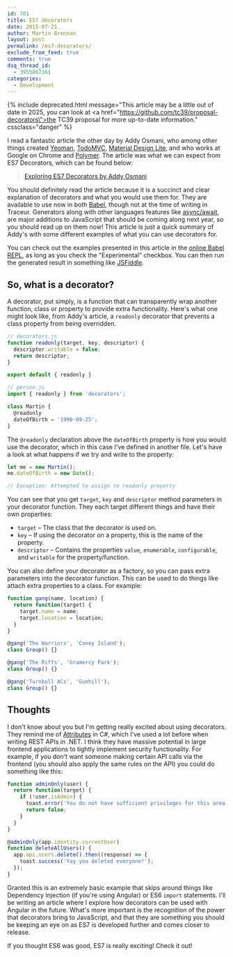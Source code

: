 ```yaml
---
id: 701
title: ES7 decorators
date: 2015-07-21
author: Martin Brennan
layout: post
permalink: /es7-decorators/
exclude_from_feed: true
comments: true
dsq_thread_id:
  - 3955867361
categories:
  - Development
---
```


{% include deprecated.html message="This article may be a little out of date in 2025, you can look at <a href=\"https://github.com/tc39/proposal-decorators\">the TC39 proposal</a> for more up-to-date information." cssclass="danger" %}

I read a fantastic article the other day by Addy Osmani, who among other things created [Yeoman](http://yeoman.io/), [TodoMVC](http://todomvc.com/), [Material Design Lite](https://github.com/google/material-design-lite), and who works at Google on Chrome and [Polymer](https://www.polymer-project.org/1.0/). The article was what we can expect from ES7 Decorators, which can be found below:

> [Exploring ES7 Decorators by Addy Osmani](https://medium.com/google-developers/exploring-es7-decorators-76ecb65fb841)

You should definitely read the article because it is a succinct and clear explanation of decorators and what you would use them for. They are available to use now in both [Babel](https://babeljs.io/), though not at the time of writing in Traceur. Generators along with other languages features like [async/await](http://jakearchibald.com/2014/es7-async-functions/), are major additions to JavaScript that should be coming along next year, so you should read up on them now! This article is just a quick summary of Addy's with some different examples of what you can use decorators for.

You can check out the examples presented in this article in the [online Babel REPL](https://babeljs.io/repl/), as long as you check the "Experimental" checkbox. You can then run the generated result in something like [JSFiddle](https://jsfiddle.net/). <!--more-->

## So, what is a decorator?

A decorator, put simply, is a function that can transparently wrap another function, class or property to provide extra functionality. Here's what one might look like, from Addy's article, a `readonly` decorator that prevents a class property from being overridden.

```javascript
// decorators.js
function readonly(target, key, descriptor) {
  descriptor.writable = false;
  return descriptor;
}

export default { readonly }

// person.js
import { readonly } from 'decorators';

class Martin {
  @readonly
  dateOfBirth = '1990-09-25';
}
```

The `@readonly` declaration above the `dateOfBirth` property is how you would use the decorator, which in this case I've defined in another file. Let's have a look at what happens if we try and write to the property:

```javascript
let me = new Martin();
me.dateOfBirth = new Date();

// Exception: Attempted to assign to readonly property
```

You can see that you get `target`, `key` and `descriptor` method parameters in your decorator function. They each target different things and have their own properties:

  * `target` – The class that the decorator is used on.
  * `key` – If using the decorator on a property, this is the name of the property.
  * `descriptor` – Contains the properties `value`, `enumerable`, `configurable`, and `writable` for the property/function.

You can also define your decorator as a factory, so you can pass extra parameters into the decorator function. This can be used to do things like attach extra properties to a class. For example:

```javascript
function gang(name, location) {
  return function(target) {
    target.name = name;
    target.location = location;
  }
}

@gang('The Warriors', 'Coney Island');
class Group() {}

@gang('The Riffs', 'Gramercy Park');
class Group() {}

@gang('Turnbull ACs', 'Gunhill');
class Group() {}
```

## Thoughts

I don't know about you but I'm getting really excited about using decorators. They remind me of [Attributes](https://msdn.microsoft.com/en-us/library/aa288454(v=vs.71).aspx) in C#, which I've used a lot before when writing REST APIs in .NET. I think they have massive potential in large frontend applications to tightly implement security functionality. For example, if you don't want someone making certain API calls via the frontend (you should also apply the same rules on the API) you could do something like this:

```javascript
function adminOnly(user) {
  return function(target) {
    if (!user.isAdmin) {
      toast.error('You do not have sufficient privileges for this area!');
      return false;
    }
  }
}

@adminOnly(app.identity.currentUser)
function deleteAllUsers() {
  app.api.users.delete().then((response) => {
    toast.success('Yay you deleted everyone!');
  });
}
```

Granted this is an extremely basic example that skips around things like Dependency Injection (if you're using Angular) or ES6 `import` statements. I'll be writing an article where I explore how decorators can be used with Angular in the future. What's more important is the recognition of the power that decorators bring to JavaScript, and that they are something you should be keeping an eye on as ES7 is developed further and comes closer to release.

If you thought ES6 was good, ES7 is really exciting! Check it out!
